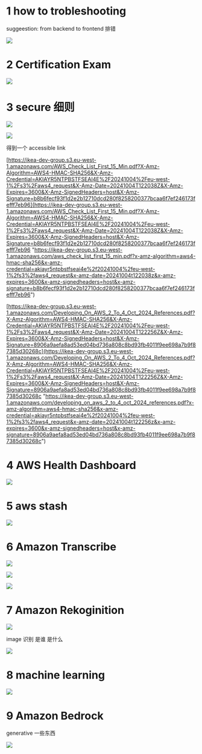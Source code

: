 

# 1 how to trobleshooting

suggeestion: from backend to frontend 排错

![](image/Pasted%20image%2020241004091408.png)


# 2 Certification Exam 

![](image/Pasted%20image%2020241004104352.png)


# 3 secure 细则

![](image/Pasted%20image%2020241004142005.png)

![](image/Pasted%20image%2020241004142333.png)


得到一个 accessible link 



[https://ikea-dev-group.s3.eu-west-1.amazonaws.com/AWS_Check_List_First_15_Min.pdf?X-Amz-Algorithm=AWS4-HMAC-SHA256&X-Amz-Credential=AKIAYR5NTPBSTFSEAI4E%2F20241004%2Feu-west-1%2Fs3%2Faws4_request&X-Amz-Date=20241004T122038Z&X-Amz-Expires=3600&X-Amz-SignedHeaders=host&X-Amz-Signature=b8b6fecf93f1d2e2b12710dcd280f8258200377bcaa6f7ef246173fefff7eb96](https://ikea-dev-group.s3.eu-west-1.amazonaws.com/AWS_Check_List_First_15_Min.pdf?X-Amz-Algorithm=AWS4-HMAC-SHA256&X-Amz-Credential=AKIAYR5NTPBSTFSEAI4E%2F20241004%2Feu-west-1%2Fs3%2Faws4_request&X-Amz-Date=20241004T122038Z&X-Amz-Expires=3600&X-Amz-SignedHeaders=host&X-Amz-Signature=b8b6fecf93f1d2e2b12710dcd280f8258200377bcaa6f7ef246173fefff7eb96 "https://ikea-dev-group.s3.eu-west-1.amazonaws.com/aws_check_list_first_15_min.pdf?x-amz-algorithm=aws4-hmac-sha256&x-amz-credential=akiayr5ntpbstfseai4e%2f20241004%2feu-west-1%2fs3%2faws4_request&x-amz-date=20241004t122038z&x-amz-expires=3600&x-amz-signedheaders=host&x-amz-signature=b8b6fecf93f1d2e2b12710dcd280f8258200377bcaa6f7ef246173fefff7eb96")

[https://ikea-dev-group.s3.eu-west-1.amazonaws.com/Developing_On_AWS_2_To_4_Oct_2024_References.pdf?X-Amz-Algorithm=AWS4-HMAC-SHA256&X-Amz-Credential=AKIAYR5NTPBSTFSEAI4E%2F20241004%2Feu-west-1%2Fs3%2Faws4_request&X-Amz-Date=20241004T122256Z&X-Amz-Expires=3600&X-Amz-SignedHeaders=host&X-Amz-Signature=8906a9aefa8ad53ed04bd736a808c8bd93fb4011f9ee698a7b9f87385d30268c](https://ikea-dev-group.s3.eu-west-1.amazonaws.com/Developing_On_AWS_2_To_4_Oct_2024_References.pdf?X-Amz-Algorithm=AWS4-HMAC-SHA256&X-Amz-Credential=AKIAYR5NTPBSTFSEAI4E%2F20241004%2Feu-west-1%2Fs3%2Faws4_request&X-Amz-Date=20241004T122256Z&X-Amz-Expires=3600&X-Amz-SignedHeaders=host&X-Amz-Signature=8906a9aefa8ad53ed04bd736a808c8bd93fb4011f9ee698a7b9f87385d30268c "https://ikea-dev-group.s3.eu-west-1.amazonaws.com/developing_on_aws_2_to_4_oct_2024_references.pdf?x-amz-algorithm=aws4-hmac-sha256&x-amz-credential=akiayr5ntpbstfseai4e%2f20241004%2feu-west-1%2fs3%2faws4_request&x-amz-date=20241004t122256z&x-amz-expires=3600&x-amz-signedheaders=host&x-amz-signature=8906a9aefa8ad53ed04bd736a808c8bd93fb4011f9ee698a7b9f87385d30268c")




# 4 AWS Health Dashboard 


![](image/Pasted%20image%2020241004142451.png)



# 5 aws stash

![](image/Pasted%20image%2020241004142913.png)





# 6 Amazon Transcribe 

![](image/Pasted%20image%2020241004143220.png)


![](image/Pasted%20image%2020241004143244.png)


![](image/Pasted%20image%2020241004143343.png)



# 7 Amazon Rekoginition 


![](image/Pasted%20image%2020241004143417.png)


image 识别 是谁 是什么

![](image/Pasted%20image%2020241004143604.png)




# 8 machine learning 

![](image/Pasted%20image%2020241004143620.png)



# 9 Amazon Bedrock 

generative 一些东西 

![](image/Pasted%20image%2020241004143736.png)



